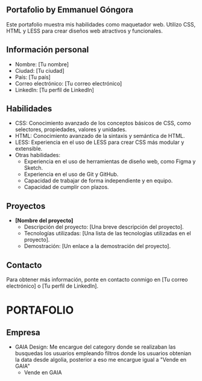 ## **Portafolio by Emmanuel Góngora**

Este portafolio muestra mis habilidades como maquetador web. Utilizo CSS, HTML y LESS para crear diseños web atractivos y funcionales.

## **Información personal**

* Nombre: [Tu nombre]
* Ciudad: [Tu ciudad]
* País: [Tu país]
* Correo electrónico: [Tu correo electrónico]
* LinkedIn: [Tu perfil de LinkedIn]

## **Habilidades**

* CSS: Conocimiento avanzado de los conceptos básicos de CSS, como selectores, propiedades, valores y unidades.
* HTML: Conocimiento avanzado de la sintaxis y semántica de HTML.
* LESS: Experiencia en el uso de LESS para crear CSS más modular y extensible.
* Otras habilidades:
    * Experiencia en el uso de herramientas de diseño web, como Figma y Sketch.
    * Experiencia en el uso de Git y GitHub.
    * Capacidad de trabajar de forma independiente y en equipo.
    * Capacidad de cumplir con plazos.

## **Proyectos**

* **[Nombre del proyecto]**
    * Descripción del proyecto: [Una breve descripción del proyecto].
    * Tecnologías utilizadas: [Una lista de las tecnologías utilizadas en el proyecto].
    * Demostración: [Un enlace a la demostración del proyecto].

## **Contacto**

Para obtener más información, ponte en contacto conmigo en [Tu correo electrónico] o [Tu perfil de LinkedIn].


# PORTAFOLIO
## Empresa
* GAIA Design: Me encargue del category donde se realizaban las busquedas los usuarios empleando filtros donde los usuarios obtenian la data desde algolia, posterior a eso me encargue igual a "Vende en GAIA"
  - Vende en GAIA 
    
       
   
